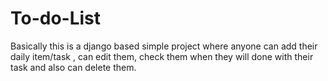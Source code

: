  # To-do-List
 
 Basically this is a django based simple project where anyone can add their daily item/task , can edit them, check them when they will done with their task and also can delete them.

